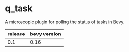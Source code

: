 # q_task

A microscopic plugin for polling the status of tasks in Bevy.

| release | bevy version |
| --- | --- |
| 0.1 | 0.16 |
